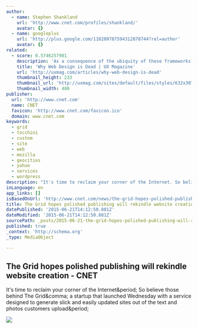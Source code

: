 ```yaml
---
author:
  - name: Stephen Shankland
    url: 'http://www.cnet.com/profiles/shankland/'
    avatar: {}
  - name: googleplus
    url: 'http://plus.google.com/110209787594312878744?rel=author'
    avatar: {}
related:
  - score: 0.5746257901
    description: 'As a consequence of the ubiquity of these frameworks, a whole world of free and paid templates lets you get started with a professional-looking design in minutes. Why hire a web designer if you can achieve a fairly acceptable design for a fraction of the cost using a template?'
    title: 'Why Web Design is Dead | UX Magazine'
    url: 'http://uxmag.com/articles/why-web-design-is-dead'
    thumbnail_height: 233
    thumbnail_url: 'http://uxmag.com/sites/default/files/styles/632x307/adaptive-image/public/article-images/web-design-is-dead-banner.jpg?itok=3BABlZX6'
    thumbnail_width: 480
publisher:
  url: 'http://www.cnet.com'
  name: CNET
  favicon: 'http://www.cnet.com/favicon.ico'
  domain: www.cnet.com
keywords:
  - grid
  - tocchini
  - custom
  - site
  - web
  - mozilla
  - geocities
  - yahoo
  - services
  - wordpress
description: "It's time to reclaim your corner of the Internet. So believe those behind The Grid, a startup that launched Wednesday with a service designed to generate slick and easily updated sites out of the text and photos customers upload."
inLanguage: en
app_links: []
isBasedOnUrl: 'http://www.cnet.com/news/the-grid-hopes-polished-publishing-will-rekindle-website-creation/'
title: The Grid hopes polished publishing will rekindle website creation - CNET
datePublished: '2015-06-21T14:12:50.881Z'
dateModified: '2015-06-21T14:12:50.881Z'
sourcePath: _posts/2015-06-21-the-grid-hopes-polished-publishing-will-rekindle-website-cre.md
published: true
_context: 'http://schema.org'
_type: MediaObject

---
```

<article style=""><h1>The Grid hopes polished publishing will rekindle website creation - CNET</h1><p>It's time to reclaim your corner of the Internet&amp;period; So believe those behind The Grid&amp;comma; a startup that launched Wednesday with a service designed to generate slick and easily updated sites out of the text and photos customers upload&amp;period;</p><img src="http://cnet2.cbsistatic.com/hub/i/r/2014/10/08/672a6c7f-caa8-472f-ab02-7c224432bbf4/thumbnail/670x503/efea2e117fcc69e547d39eccc8a26fb5/the-grid-logo-larger.jpg" /></article>